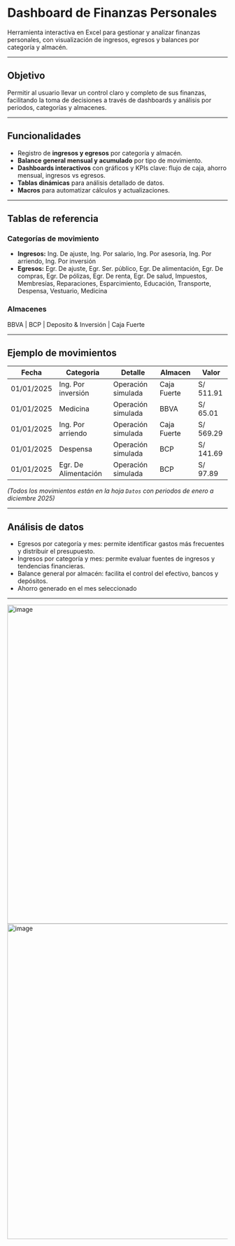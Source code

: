 # Dashboard de Finanzas Personales

Herramienta interactiva en Excel para gestionar y analizar finanzas personales, con visualización de ingresos, egresos y balances por categoría y almacén.

---

## Objetivo
Permitir al usuario llevar un control claro y completo de sus finanzas, facilitando la toma de decisiones a través de dashboards y análisis por periodos, categorías y almacenes.

---

## Funcionalidades

- Registro de **ingresos y egresos** por categoría y almacén.  
- **Balance general mensual y acumulado** por tipo de movimiento.  
- **Dashboards interactivos** con gráficos y KPIs clave: flujo de caja, ahorro mensual, ingresos vs egresos.  
- **Tablas dinámicas** para análisis detallado de datos.  
- **Macros** para automatizar cálculos y actualizaciones.  

---

## Tablas de referencia

### Categorías de movimiento
- **Ingresos:** Ing. De ajuste, Ing. Por salario, Ing. Por asesoría, Ing. Por arriendo, Ing. Por inversión  
- **Egresos:** Egr. De ajuste, Egr. Ser. público, Egr. De alimentación, Egr. De compras, Egr. De pólizas, Egr. De renta, Egr. De salud, Impuestos, Membresías, Reparaciones, Esparcimiento, Educación, Transporte, Despensa, Vestuario, Medicina

### Almacenes
BBVA | BCP | Deposito & Inversión | Caja Fuerte

---

## Ejemplo de movimientos

| Fecha | Categoria | Detalle | Almacen | Valor |
|-------|----------|--------|--------|------|
| 01/01/2025 | Ing. Por inversión | Operación simulada | Caja Fuerte | S/ 511.91 |
| 01/01/2025 | Medicina | Operación simulada | BBVA | S/ 65.01 |
| 01/01/2025 | Ing. Por arriendo | Operación simulada | Caja Fuerte | S/ 569.29 |
| 01/01/2025 | Despensa | Operación simulada | BCP | S/ 141.69 |
| 01/01/2025 | Egr. De Alimentación | Operación simulada | BCP | S/ 97.89 |

*(Todos los movimientos están en la hoja `Datos` con periodos de enero a diciembre 2025)*

---

## Análisis de datos

- Egresos por categoría y mes: permite identificar gastos más frecuentes y distribuir el presupuesto.  
- Ingresos por categoría y mes: permite evaluar fuentes de ingresos y tendencias financieras.  
- Balance general por almacén: facilita el control del efectivo, bancos y depósitos.
- Ahorro generado en el mes seleccionado

---

<img width="1861" height="729" alt="image" src="https://github.com/user-attachments/assets/8fbd6efd-230a-4c62-800c-23f12c9a46c4" />
<img width="1856" height="721" alt="image" src="https://github.com/user-attachments/assets/d08ff898-eed8-494f-8a7d-d0b584f48e89" />

